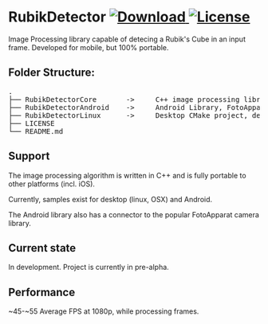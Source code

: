 # RubikDetector [ ![Download](https://api.bintray.com/packages/cjurjiu/cjurjiu-opensource/rubikdetector-android/images/download.svg) ](https://bintray.com/cjurjiu/cjurjiu-opensource/rubikdetector-android/_latestVersion) [![License](https://img.shields.io/badge/License-Apache%202.0-blue.svg)](https://tldrlegal.com/license/apache-license-2.0-(apache-2.0))

Image Processing library capable of detecing a Rubik's Cube in an input frame. Developed for mobile, but 100% portable.

## Folder Structure:

<pre>
.
├── RubikDetectorCore       ->     C++ image processing library (the core)
├── RubikDetectorAndroid    ->     Android Library, FotoApparat Connector, Demo Project
├── RubikDetectorLinux      ->     Desktop CMake project, demo for usage on UNIX systems
├── LICENSE
└── README.md
</pre>

## Support

The image processing algorithm is written in C++ and is fully portable to other platforms (incl. iOS). 

Currently, samples exist for desktop (linux, OSX) and Android. 

The Android library also has a connector to the popular FotoApparat camera library.

## Current state

In development. Project is currently in pre-alpha.

## Performance

~45-~55 Average FPS at 1080p, while processing frames.
